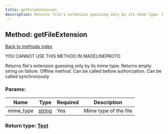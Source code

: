 ```yaml
---
title: getFileExtension
description: Returns file's extension guessing only by its mime type. Returns empty string on failure. Offline method. Can be called before authorization. Can be called synchronously
---
```

## Method: getFileExtension  
[Back to methods index](index.md)


YOU CANNOT USE THIS METHOD IN MADELINEPROTO


Returns file's extension guessing only by its mime type. Returns empty string on failure. Offline method. Can be called before authorization. Can be called synchronously

### Params:

| Name     |    Type       | Required | Description |
|----------|---------------|----------|-------------|
|mime\_type|[string](../types/string.md) | Yes|Mime type of the file|


### Return type: [Text](../types/Text.md)

